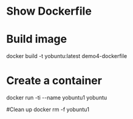 # Show Dockerfile

# Build image
docker build -t yobuntu:latest demo4-dockerfile

# Create a container
docker run -ti --name yobuntu1 yobuntu

#Clean up
docker rm -f yobuntu1
